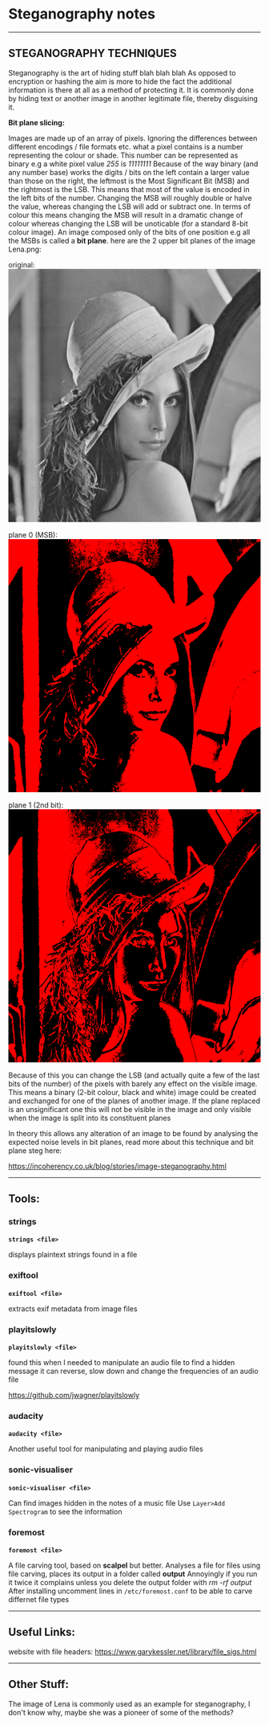 #     Steganography notes

----------------------------------------------------------------------------
## STEGANOGRAPHY TECHNIQUES

Steganography is the art of hiding stuff blah blah blah
As opposed to encryption or hashing the aim is more to hide the fact the additional information is there at all as a method of protecting it. It is commonly done by hiding text or another image in another legitimate file, thereby disguising it.

**Bit plane slicing:**

Images are made up of an array of pixels. Ignoring the differences between different encodings / file formats etc. what a pixel contains is a number representing the colour or shade. This number can be represented as binary e.g a white pixel value *255* is *11111111*
Because of the way binary (and any number base) works the digits / bits on the left contain a larger value than those on the right, the leftmost is the Most Significant Bit (MSB) and the rightmost is the LSB.
This means that most of the value is encoded in the left bits of the number. Changing the MSB will roughly double or halve the value, whereas changing the LSB will add or subtract one.
In terms of colour this means changing the MSB will result in a dramatic change of colour whereas changing the LSB will be unoticable (for a standard 8-bit colour image).
An image composed only of the bits of one position e.g all the MSBs is called a **bit plane**. here are the 2 upper bit planes of the image Lena.png:

original:
![alt text](https://github.com/Jrhenderson11/CTFTools/blob/master/Steg/lena.png "Original")

plane 0 (MSB):
![alt text](https://github.com/Jrhenderson11/CTFTools/blob/master/Steg/plane0.bmp "MSB plane")

plane 1 (2nd bit):
![alt text](https://github.com/Jrhenderson11/CTFTools/blob/master/Steg/plane1.bmp "2nd bit plane")


Because of this you can change the LSB (and actually quite a few of the last bits of the number) of the pixels with barely any effect on the visible image.
This means a binary (2-bit colour, black and white) image could be created and exchanged for one of the planes of another image. If the plane replaced is an unsignificant one this will not be visible in the image and only visible when the image is split into its constituent planes

In theory this allows any alteration of an image to be found by analysing the expected noise levels in bit planes, read more about this technique and bit plane steg here: 
	
https://incoherency.co.uk/blog/stories/image-steganography.html

----------------------------------------------------------------------------
##  Tools:

### strings
**`strings <file>`**

displays plaintext strings found in a file

### exiftool
**`exiftool <file>`**

extracts exif metadata from image files  

### playitslowly
**`playitslowly <file>`**

found this when I needed to manipulate an audio file to find a hidden message
it can reverse, slow down and change the frequencies of an audio file

https://github.com/jwagner/playitslowly

### audacity
**`audacity <file>`**

Another useful tool for manipulating and playing audio files

### sonic-visualiser
**`sonic-visualiser <file>`**

Can find images hidden in the notes of a music file
Use `Layer>Add Spectrogram` to see the information 

### foremost
**`foremost <file>`**

A file carving tool, based on **scalpel** but better. Analyses a file for files using file carving, places its output in a folder called **output**
Annoyingly if you run it twice it complains unless you delete the output folder with *rm -rf output*
After installing uncomment lines in `/etc/foremost.conf` to be able to carve differnet file types


----------------------------------------------------------------------------

## Useful Links:

website with file headers:
https://www.garykessler.net/library/file_sigs.html

----------------------------------------------------------------------------

## Other Stuff:

The image of Lena is commonly used as an example for steganography, I don't know why, maybe she was a pioneer of some of the methods?